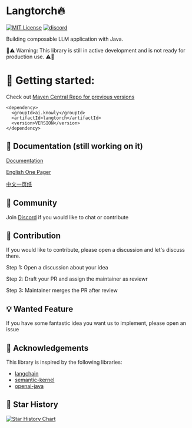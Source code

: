 
# Langtorch🔥
[![MIT License](https://img.shields.io/badge/License-MIT-green.svg)](https://choosealicense.com/licenses/mit/)
[![discord](https://img.shields.io/discord/1094297543078326403)](https://discord.gg/BUSyZQAPvm)

Building composable LLM application with Java.

🚨⚠️ Warning: This library is still in active development and is not ready for production use. ⚠️🚨


# 🚀 Getting started: 

Check out [Maven Central Repo for previous versions](https://central.sonatype.com/artifact/ai.knowly/langtorch/)
```
<dependency>
  <groupId>ai.knowly</groupId>
  <artifactId>langtorch</artifactId>
  <version>VERSION</version>
</dependency>
```

## 📄 Documentation (still working on it)

[Documentation](https://docs.knowly.ai/langtorch/)

[English One Pager](https://docs.knowly.ai/langtorch/eng-langtorch-one-pager) 

[中文一页纸](https://docs.knowly.ai/langtorch/zhong-wen-langtorch-one-pager)


##  💫 Community
Join [Discord](https://discord.gg/BUSyZQAPvm) if you would like to chat or contribute

## 👥 Contribution
If you would like to contribute, please open a discussion and let's discuss there.

Step 1: Open a discussion about your idea

Step 2: Draft your PR and assign the maintainer as reviewr

Step 3: Maintainer merges the PR after review


## 💡 Wanted Feature
If you have some fantastic idea you want us to implement, please open an issue

## 🙏 Acknowledgements
This library is inspired by the following libraries:
 - [langchain](https://github.com/hwchase17/langchain)
 - [semantic-kernel](https://github.com/microsoft/semantic-kernel)
 - [openai-java](https://github.com/TheoKanning/openai-java)


##  🌟 Star History

[![Star History Chart](https://api.star-history.com/svg?repos=Knowly-ai/langtorch&type=Timeline)](https://star-history.com/#Knowly-ai/langtorch&Timeline)

